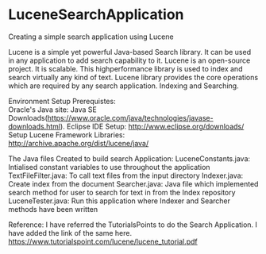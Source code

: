 # LuceneSearchApplication
Creating a simple search application using Lucene

Lucene is a simple yet powerful Java-based Search library. It can be used in any application
to add search capability to it. Lucene is an open-source project. It is scalable. This highperformance library is used to index and search virtually any kind of text. Lucene library
provides the core operations which are required by any search application. Indexing and
Searching.


Environment Setup Prerequistes:<br>
Oracle's Java site: Java SE Downloads(https://www.oracle.com/java/technologies/javase-downloads.html).
Eclipse IDE Setup:	http://www.eclipse.org/downloads/
Setup Lucene Framework Libraries:	http://archive.apache.org/dist/lucene/java/


The Java files Created to build search Application:
LuceneConstants.java: Intialised constant variables to use throughout the application
TextFileFilter.java: To call text files from the input directory
Indexer.java: Create index from the document
Searcher.java: Java file which implemented search method for user to search for text in from the Index repository
LuceneTester.java: Run this application where Indexer and Searcher methods have been written


Reference:
I have referred the TutorialsPoints to do the Search Application. I have added the link of the same here.
https://www.tutorialspoint.com/lucene/lucene_tutorial.pdf
